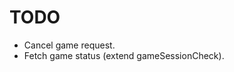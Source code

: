 <!--
@since 2023.02.07, 20:04
@changed 2023.02.09, 16:22
-->

# TODO

- Cancel game request.
- Fetch game status (extend gameSessionCheck).
